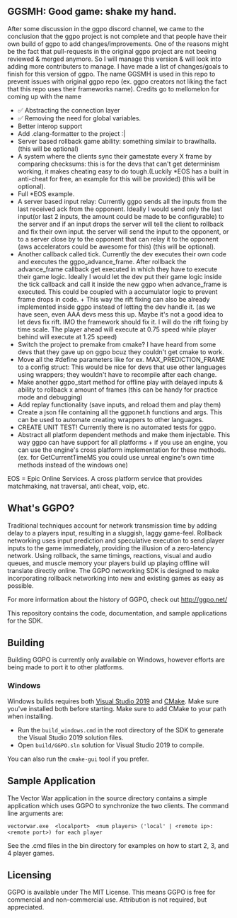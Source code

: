 ## GGSMH: Good game: shake my hand.
After some discussion in the ggpo discord channel, we came to the conclusion that the ggpo project is not complete and that people have their own build of ggpo to add changes/improvements. One of the reasons might be the fact that pull-requests in the original ggpo project are not beeing reviewed & merged anymore. So I will manage this version & will look into adding more contributers to manage. I have made a list of changes/goals to finish for this version of ggpo.
The name GGSMH is used in this repo to prevent issues with original ggpo repo (ex. ggpo creators not liking the fact that this repo uses their frameworks name). Credits go to mellomelon for coming up with the name
* :white_check_mark: Abstracting the connection layer
* :white_check_mark: Removing the need for global variables.
* Better interop support
* Add .clang-formatter to the project :|
* Server based rollback game ability: something similair to brawlhalla. (this will be optional)
* A system where the clients sync their gamestate every X frame by comparing checksums: this is for the devs that can't get determinism working, it makes cheating easy to do tough.(Luckily *EOS has a built in anti-cheat for free, an example for this will be provided) (this will be optional).
* Full *EOS example.
* A server based input relay: Currently ggpo sends all the inputs from the last received ack from the opponent. Ideally I would send only the last input(or last 2 inputs, the amount could be made to be configurable) to the server and if an input drops the server will tell the client to rollback and fix their own input. the server will send the input to the opponent, or to a server close by to the opponent that can relay it to the opponent (aws accelerators could be awesome for this) (this will be optional).
* Another callback called tick. Currently the dev executes their own code and executes the ggpo_advance_frame. After rollback the advance_frame callback get executed in which they have to execute their game logic. Ideally I would let the dev put their game logic inside the tick callback and call it inside the new ggpo when advance_frame is executed. This could be coupled with a accumulator logic to prevent frame drops in code. + This way the rift fixing can also be already implemented inside ggpo instead of letting the dev handle it. (as we have seen, even AAA devs mess this up. Maybe it's not a good idea to let devs fix rift. IMO the framework should fix it. I will do the rift fixing by time scale. The player ahead will execute at 0.75 speed while player behind will execute at 1.25 speed)
* Switch the project to premake from cmake? I have heard from some devs that they gave up on ggpo bcuz they couldn't get cmake to work.
* Move all the #define parameters like for ex. MAX_PREDICTION_FRAME to a config struct: This would be nice for devs that use other languages using wrappers; they wouldn't have to recompile after each change.
* Make another ggpo_start method for offline play with delayed inputs & ability to rollback x amount of frames (this can be handy for practice mode and debugging)
* Add replay functionality (save inputs, and reload them and play them)
* Create a json file containing all the ggponet.h functions and args. This can be used to automate creating wrappers to other languages.
* CREATE UNIT TEST! Currently there is no automated tests for ggpo.
* Abstract all platform dependent methods and make them injectable. This way ggpo can have support for all platforms + if you use an engine, you can use the engine's cross platform implementation for these methods. (ex. for GetCurrentTimeMS you could use unreal engine's own time methods instead of the windows one)

EOS = Epic Online Services. A cross platform service that provides matchmaking, nat traversal, anti cheat, voip, etc.
## What's GGPO?

Traditional techniques account for network transmission time by adding delay to a players input, resulting in a sluggish, laggy game-feel.  Rollback networking uses input prediction and speculative execution to send player inputs to the game immediately, providing the illusion of a zero-latency network.  Using rollback, the same timings, reactions, visual and audio queues, and muscle memory your players build up playing offline will translate directly online.  The GGPO networking SDK is designed to make incorporating rollback networking into new and existing games as easy as possible.  

For more information about the history of GGPO, check out http://ggpo.net/

This repository contains the code, documentation, and sample applications for the SDK.

## Building

Building GGPO is currently only available on Windows, however efforts are being made to port it to other platforms.

### Windows

Windows builds requires both [Visual Studio 2019](https://visualstudio.microsoft.com/downloads/) and [CMake](https://cmake.org/download/).  Make sure you've installed both before starting.  Make sure to add CMake to your path when installing.

- Run the `build_windows.cmd` in the root directory of the SDK to generate the Visual Studio 2019 solution files.   
- Open `build/GGPO.sln` solution for Visual Studio 2019 to compile.

You can also run the `cmake-gui` tool if you prefer. 

## Sample Application

The Vector War application in the source directory contains a simple application which uses GGPO to synchronize the two clients.  The command line arguments are:

```
vectorwar.exe  <localport>  <num players> ('local' | <remote ip>:<remote port>) for each player
```

See the .cmd files in the bin directory for examples on how to start 2, 3, and 4 player games.

## Licensing

GGPO is available under The MIT License. This means GGPO is free for commercial and non-commercial use. Attribution is not required, but appreciated. 
